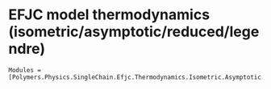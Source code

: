 # EFJC model thermodynamics (isometric/asymptotic/reduced/legendre)

```@autodocs
Modules = [Polymers.Physics.SingleChain.Efjc.Thermodynamics.Isometric.Asymptotic.Reduced.Legendre]
```
